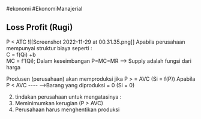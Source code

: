 #ekonomi #EkonomiManajerial 
## Loss Profit (Rugi) 
P < ATC
![[Screenshot 2022-11-29 at 00.31.35.png]]
Apabila perusahaan mempunyai struktur biaya seperti :  
C = f(Qi) +b  
MC = f’(Qi); Dalam keseimbangan P=MC=MR --> Supply adalah fungsi dari harga

Produsen (perusahaan) akan memproduksi jika P > = AVC (Si = f(P)) Apabila P < AVC ---- -->Barang yang diproduksi = 0 (Si = 0)

2. tindakan perusahaan untuk mengatasinya :  
1. Meminimumkan kerugian (P > AVC)
2. Perusahaan harus menghentikan produksi